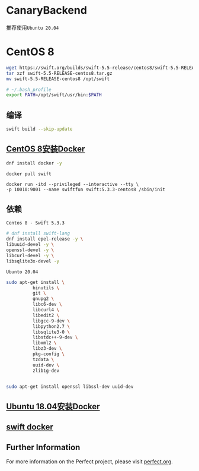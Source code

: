 # CanaryBackend

推荐使用`Ubuntu 20.04`

# CentOS 8

```bash
wget https://swift.org/builds/swift-5.5-release/centos8/swift-5.5-RELEASE/swift-5.5-RELEASE-centos8.tar.gz
tar xzf swift-5.5-RELEASE-centos8.tar.gz
mv swift-5.5-RELEASE-centos8 /opt/swift
```

```bash
# ~/.bash_profile
export PATH=/opt/swift/usr/bin:$PATH
```

## 编译

```bash
swift build --skip-update
```

## [CentOS 8安装Docker](https://www.cnblogs.com/ding2016/p/11592999.html)

```bash
dnf install docker -y
```

```
docker pull swift

docker run -itd --privileged --interactive --tty \
-p 10010:9001 --name swiftfun swift:5.3.3-centos8 /sbin/init
```


## 依赖

`Centos 8 - Swift 5.3.3`

```bash
# dnf install swift-lang
dnf install epel-release -y \
libuuid-devel -y \
openssl-devel -y \
libcurl-devel -y \
libsqlite3x-devel -y
```

`Ubunto 20.04`

```bash
sudo apt-get install \
          binutils \
          git \
          gnupg2 \
          libc6-dev \
          libcurl4 \
          libedit2 \
          libgcc-9-dev \
          libpython2.7 \
          libsqlite3-0 \
          libstdc++-9-dev \
          libxml2 \
          libz3-dev \
          pkg-config \
          tzdata \
          uuid-dev \
          zlib1g-dev


sudo apt-get install openssl libssl-dev uuid-dev
```

## [Ubuntu 18.04安装Docker](https://segmentfault.com/a/1190000022374119)

## [swift docker](https://swift.org/download/#docker)

## Further Information
For more information on the Perfect project, please visit [perfect.org](http://perfect.org).
